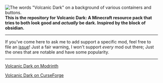 ![The words "Volcanic Dark" on a background of various containers and buttons.](https://cdn.modrinth.com/data/cached_images/3937c23632ee21d753f61e990cdd26bf1db30e80_0.webp)
__This is the repository for Volcanic Dark: A Minecraft resource pack that tries to both look good and *actually* be dark. Inspired by the block of obsidian.__

----
If you've come here to ask me to add support a specific mod, feel free to file an [issue](https://github.com/TheBlondBoy/volcanic-dark/issues)! Just a fair warning, I won't support *every* mod out there; Just the ones that are notable and have some popularity.

----
[Volcanic Dark on Modrinth](https://modrinth.com/resourcepack/volcanic-dark)

[Volcanic Dark on CurseForge](https://www.curseforge.com/minecraft/texture-packs/volcanic-dark)
